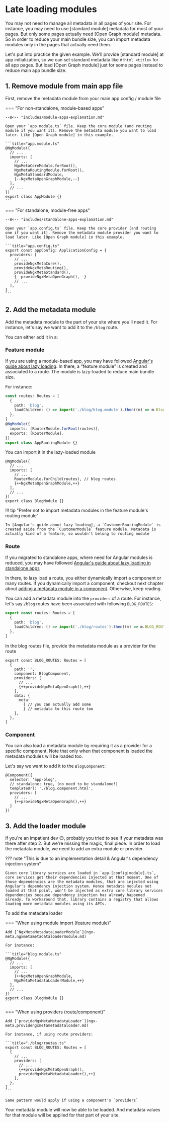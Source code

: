 # Late loading modules

You may not need to manage all metadata in all pages of your site. For instance, you may need to use [standard module] metadata for most of your pages. But only some pages actually need [Open Graph module] metadata. So in order to reduce your main bundle size, you can import metadata modules only in the pages that actually need them.

Let's put into practice the given example. We'll provide [standard module] at app initialization, so we can set standard metadata like `#!html <title>` for all app pages. But load [Open Graph module] just for some pages instead to reduce main app bundle size.

## 1. Remove module from main app file

First, remove the metadata module from your main app config / module file

=== "For non-standalone, module-based apps"

    --8<-- "includes/module-apps-explanation.md"

    Open your `app.module.ts` file. Keep the core module (and routing module if you want it). Remove the metadata module you want to load later. Like [Open Graph module] in this example.

    ```title="app.module.ts"
    @NgModule({
      // ...
      imports: [
        // ...
        NgxMetaCoreModule.forRoot(),
        NgxMetaRoutingModule.forRoot(),
        NgxMetaStandardModule,
        {--NgxMetaOpenGraphModule,--}
      ],
      // ...
    })
    export class AppModule {}
    ```

=== "For standalone, module-free apps"

    --8<-- "includes/standalone-apps-explanation.md"

    Open your `app.config.ts` file. Keep the core provider (and routing one if you want it). Remove the metadata module provider you want to load later. Like [Open Graph module] in this example.

    ```title="app.config.ts"
    export const appConfig: ApplicationConfig = {
      providers: [
        // ...
        provideNgxMetaCore(),
        provideNgxMetaRouting(),
        provideNgxMetaStandard(),
        {--provideNgxMetaOpenGraph(),--}
        // ...
      ],
    }
    ```

## 2. Add the metadata module

Add the metadata module to the part of your site where you'll need it. For instance, let's say we want to add it to the `/blog` route.

You can either add it in a:

### Feature module

If you are using a module-based app, you may have followed [Angular's guide about lazy loading]. In there, a "feature module" is created and associated to a route. The module is lazy-loaded to reduce main bundle size.

For instance:

```typescript title="app-routing.module.ts"
const routes: Routes = [
  {
    path: 'blog',
    loadChildren: () => import('./blog/blog.module').then((m) => m.BlogModule),
  },
]
@NgModule({
  imports: [RouterModule.forRoot(routes)],
  exports: [RouterModule],
})
export class AppRoutingModule {}
```

You can import it in the lazy-loaded module

```title="blog.module.ts"
@NgModule({
  // ...
  imports: [
    // ...
    RouterModule.forChild(routes), // blog routes
    {++NgxMetaOpenGraphModule,++}
  ],
  // ...
})
export class BlogModule {}
```

!!! tip "Prefer not to import metadata modules in the feature module's routing module"

    In [Angular's guide about lazy loading], a `CustomerRoutingModule` is created aside from the `CustomerModule` feature module. Metadata is actually kind of a feature, so wouldn't belong to routing module

[Angular's guide about lazy loading]: https://angular.dev/guide/ngmodules/lazy-loading#create-a-feature-module-with-routing

### Route

If you migrated to standalone apps, where need for Angular modules is reduced, you may have followed [Angular's guide about lazy loading in standalone apps]

[Angular's guide about lazy loading in standalone apps]: https://angular.io/guide/standalone-components#routing-and-lazy-loading

In there, to lazy load a route, you either dynamically import a component or many routes. If you dynamically import a component, checkout next chapter about [adding a metadata module in a component](#component). Otherwise, keep reading.

You can add a metadata module into the `providers` of a route. For instance, let's say `/blog` routes have been associated with following `BLOG_ROUTES`:

```typescript title="app.routes.ts"
export const routes: Routes = [
  {
    path: 'blog',
    loadChildren: () => import('./blog/routes').then((m) => m.BLOG_ROUTES),
  },
]
```

In the blog routes file, provide the metadata module as a provider for the route

```title="./blog/routes.ts"
export const BLOG_ROUTES: Routes = [
  {
    path: '',
    component: BlogComponent,
    providers: [
      // ...
      {++provideNgxMetaOpenGraph(),++}
    ],
    data: {
      meta:
        { // you can actually add some
        } // metadata to this route too
    },
  },
]
```

### Component

You can also load a metadata module by requiring it as a provider for a specific component. Note that only when that component is loaded the metadata modules will be loaded too.

Let's say we want to add it to the `BlogComponent`:

```title="blog.component.ts"
@Component({
  selector: 'app-blog',
  // standalone: true, (no need to be standalone!)
  templateUrl: './blog.component.html',
  providers: [
    // ...
    {++provideNgxMetaOpenGraph(),++}
  ]
})
```

## 3. Add the loader module

If you're an impatient dev 😉, probably you tried to see if your metadata was there after step 2. But we're missing the magic, final piece. In order to load the metadata module, we need to add an extra module or provider.

??? note "This is due to an implementation detail & Angular's dependency injection system"

    Given core library services are loaded in `app.[config|module].ts`, core services get their dependencies injected at that moment. One of those dependencies are the metadata modules, that are injected using Angular's dependency injection system. Hence metadata modules not loaded at that point, won't be injected as extra core library services dependencies because dependency injection has already happened already. To workaround that, library contains a registry that allows loading more metadata modules using its APIs.

To add the metadata loader

=== "When using module import (feature module)"

    Add [`NgxMetaMetadataLoaderModule`](ngx-meta.ngxmetametadataloadermodule.md)

    For instance:

    ```title="blog.module.ts"
    @NgModule({
      // ...
      imports: [
        // ...
        {++NgxMetaOpenGraphModule,
        NgxMetaMetadataLoaderModule,++}
      ],
      // ...
    })
    export class BlogModule {}
    ```

=== "When using providers (route/component)"

    Add [`provideNgxMetaMetadataLoader`](ngx-meta.providengxmetametadataloader.md)

    For instance, if using route providers:

    ```title="./blog/routes.ts"
    export const BLOG_ROUTES: Routes = [
      {
        // ...
        providers: [
          // ...
          {++provideNgxMetaOpenGraph(),
          provideNgxMetaMetadataLoader(),++}
        ],
      },
    ]
    ```

    Same pattern would apply if using a component's `providers`

Your metadata module will now be able to be loaded. And metadata values for that module will be applied for that part of your site.
